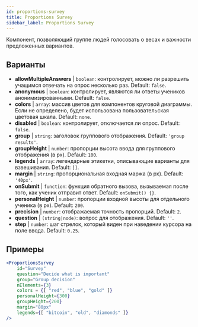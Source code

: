 ```yaml
---
id: proportions-survey
title: Proportions Survey
sidebar_label: Proportions Survey
---
```


Компонент, позволяющий группе людей голосовать о весах и важности предложенных вариантов.

## Варианты

* __allowMultipleAnswers__ | `boolean`: контролирует, можно ли разрешить учащимся отвечать на опрос несколько раз. Default: `false`.
* __anonymous__ | `boolean`: контролирует, являются ли ответы учеников анонимизированными. Default: `false`.
* __colors__ | `array`: массив цветов для компонентов круговой диаграммы. Если не определено, будет использована пользовательская цветовая шкала. Default: `none`.
* __disabled__ | `boolean`: контролирует, отключается ли опрос. Default: `false`.
* __group__ | `string`: заголовок группового отображения. Default: `'group results'`.
* __groupHeight__ | `number`: пропорции высота ввода для группового отображения (в px). Default: `100`.
* __legends__ | `array`: легендарные этикетки, описывающие варианты для взвешивания. Default: `[]`.
* __margin__ | `string`: пропорциональная входная маржа (в px). Default: `'40px'`.
* __onSubmit__ | `function`: функция обратного вызова, вызываемая после того, как ученик отправит ответ. Default: `onSubmit() {}`.
* __personalHeight__ | `number`: пропорции входной высоты для отдельного ученика (в px). Default: `200`.
* __precision__ | `number`: отображаемая точность пропорций. Default: `2`.
* __question__ | `(string|node)`: вопрос для отображения. Default: `''`.
* __step__ | `number`: шаг стрелок, который виден при наведении курсора на поле ввода. Default: `0.25`.


## Примеры

```jsx live
<ProportionsSurvey 
    id="Survey"
    question="Decide what is important"
    group="Group decision"
    nElements={3}
    colors = {[ "red", "blue", "gold" ]}
    personalHeight={300}
    groupHeight={200}
    margin="80px"
    legends={[ "bitcoin", "old", "diamonds" ]}
/>
```



